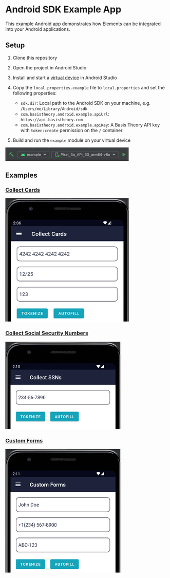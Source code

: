 # Android SDK Example App

This example Android app demonstrates how Elements can be integrated into your Android applications.


## Setup

1. Clone this repository 
2. Open the project in Android Studio
3. Install and start a [virtual device](https://developer.android.com/studio/run/managing-avds) in Android Studio
4. Copy the `local.properties.example` file to `local.properties` and set the following properties:
    - `sdk.dir`: Local path to the Android SDK on your machine, e.g. `/Users/me/Library/Android/sdk`
    - `com.basistheory.android.example.apiUrl`: `https://api.basistheory.com`
    - `com.basistheory.android.example.apiKey`: A Basis Theory API key with `token:create` permission on the `/` container

5. Build and run the `example` module on your virtual device

<img width="384" height="42" src="https://raw.githubusercontent.com/basis-theory/basistheory-android/master/docs/img/example_app_run.png" />


## Examples

### [Collect Cards](example/src/main/java/com/basistheory/android/example/view/card/CardFragment.kt)

<img width="384" height="384" src="https://raw.githubusercontent.com/basis-theory/basistheory-android/master/docs/img/example_app_collect_cards.png" />

### [Collect Social Security Numbers](example/src/main/java/com/basistheory/android/example/view/social_security_number/SocialSecurityNumberFragment.kt)

<img width="358" height="272" src="https://raw.githubusercontent.com/basis-theory/basistheory-android/master/docs/img/example_app_collect_ssns.png" />

### [Custom Forms](example/src/main/java/com/basistheory/android/example/view/custom_form/CustomFormFragment.kt)

<img width="358" height="385" src="https://raw.githubusercontent.com/basis-theory/basistheory-android/master/docs/img/example_app_custom_forms.png" />
